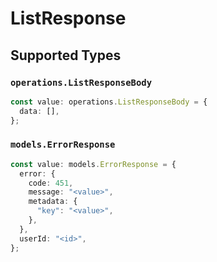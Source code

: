 # ListResponse


## Supported Types

### `operations.ListResponseBody`

```typescript
const value: operations.ListResponseBody = {
  data: [],
};
```

### `models.ErrorResponse`

```typescript
const value: models.ErrorResponse = {
  error: {
    code: 451,
    message: "<value>",
    metadata: {
      "key": "<value>",
    },
  },
  userId: "<id>",
};
```

